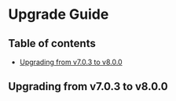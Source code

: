 # Upgrade Guide

## Table of contents

- [Upgrading from v7.0.3 to v8.0.0](#upgrading-from-v703-to-v800)

## Upgrading from v7.0.3 to v8.0.0
